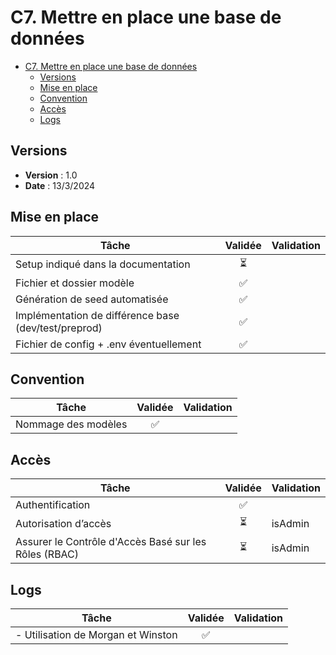 # C7. Mettre en place une base de données

- [C7. Mettre en place une base de données](#c7-mettre-en-place-une-base-de-données)
  - [Versions](#versions)
  - [Mise en place](#mise-en-place)
  - [Convention](#convention)
  - [Accès](#accès)
  - [Logs](#logs)

## Versions

- **Version** : 1.0
- **Date** : 13/3/2024

## Mise en place

| Tâche                                                | Validée | Validation |
| ---------------------------------------------------- | :-----: | ---------- |
| Setup indiqué dans la documentation                  |   ⏳    |            |
| Fichier et dossier modèle                            |   ✅    |            |
| Génération de seed automatisée                       |   ✅    |            |
| Implémentation de différence base (dev/test/preprod) |   ✅    |            |
| Fichier de config + .env éventuellement              |   ✅    |            |

## Convention

| Tâche               | Validée | Validation |
| ------------------- | :-----: | ---------- |
| Nommage des modèles |   ✅    |            |

## Accès

| Tâche                                                 | Validée | Validation |
| ----------------------------------------------------- | :-----: | ---------- |
| Authentification                                      |   ✅    |            |
| Autorisation d’accès                                  |   ⏳    | isAdmin    |
| Assurer le Contrôle d'Accès Basé sur les Rôles (RBAC) |   ⏳    | isAdmin    |

## Logs

| Tâche                              | Validée | Validation |
| ---------------------------------- | :-----: | ---------- |
| - Utilisation de Morgan et Winston |   ✅    |            |
